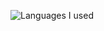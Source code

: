![Languages I used](https://github-readme-stats.vercel.app/api?username=vianneynara&show_icons=true&theme=onedark)
